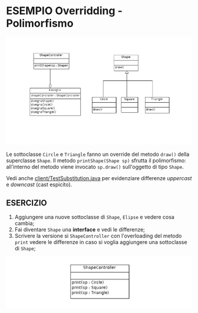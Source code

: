 # ESEMPIO Overridding - Polimorfismo

![PolimorfismoClassDiagram](./PolimorfismoClassDiagram.png)

Le sottoclasse `Circle` e `Triangle` fanno un override del metodo `draw()` della superclasse `Shape`. Il metodo `printShape(Shape sp)` sfrutta il polimorfismo: all'interno del metodo viene invocato `sp.draw()` sull'oggetto di tipo `Shape`.

Vedi anche [client/TestSubstitution.java](./src/client/TestSubstitution.java) per evidenziare differenze *uppercast* e *downcast* (cast espicito).

## ESERCIZIO
1. Aggiungere una nuove sottoclasse di `Shape`, `Elipse` e vedere cosa cambia;
1. Fai diventare `Shape` una **interface** e vedi le differenze;
1. Scrivere la versione si `ShapeController` con l'overloading del metodo `print` vedere le differenze in caso si voglia aggiungere una sottoclasse di `Shape`;

![ShapeControllerOverloaded](./ShapeControllerOverloaded.png)
